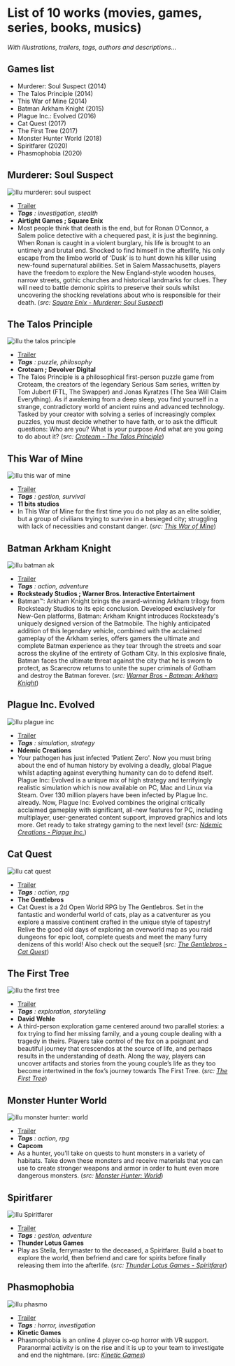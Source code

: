 # List of 10 works (movies, games, series, books, musics)

*With illustrations, trailers, tags, authors and descriptions...*


## Games list

* Murderer: Soul Suspect (2014)
* The Talos Principle (2014)
* This War of Mine (2014)
* Batman Arkham Knight (2015)
* Plague Inc.: Evolved (2016)
* Cat Quest (2017)
* The First Tree (2017)
* Monster Hunter World (2018)
* Spiritfarer (2020)
* Phasmophobia (2020)


## Murderer: Soul Suspect

![illu murderer: soul suspect](https://steamcdn-a.akamaihd.net/steam/apps/233290/capsule_616x353.jpg?t=1503075903)
* [Trailer](https://www.youtube.com/watch?v=1xH4_YGEBPo)
* ***Tags** : investigation, stealth*
* **Airtight Games ; Square Enix**
* Most people think that death is the end, but for Ronan O’Connor, a Salem police detective with a chequered past, it is just the beginning. When Ronan is caught in a violent burglary, his life is brought to an untimely and brutal end. Shocked to find himself in the afterlife, his only escape from the limbo world of ‘Dusk’ is to hunt down his killer using new-found supernatural abilities. Set in Salem Massachusetts, players have the freedom to explore the New England-style wooden houses, narrow streets, gothic churches and historical landmarks for clues. They will need to battle demonic spirits to preserve their souls whilst uncovering the shocking revelations about who is responsible for their death. (*src: [Square Enix - Murderer: Soul Suspect](https://square-enix-games.com/en_GB/games/murdered/)*)


## The Talos Principle

![illu the talos principle](https://cdn03.nintendo-europe.com/media/images/10_share_images/games_15/nintendo_switch_download_software_1/H2x1_NSwitchDS_TheTalosPrinciple.jpg)
* [Trailer](https://www.youtube.com/watch?v=Vu9QFBWb7WQ)
* ***Tags** : puzzle, philosophy*
* **Croteam ; Devolver Digital**
* The Talos Principle is a philosophical first-person puzzle game from Croteam, the creators of the legendary Serious Sam series, written by Tom Jubert (FTL, The Swapper) and Jonas Kyratzes (The Sea Will Claim Everything). As if awakening from a deep sleep, you find yourself in a strange, contradictory world of ancient ruins and advanced technology. Tasked by your creator with solving a series of increasingly complex puzzles, you must decide whether to have faith, or to ask the difficult questions: Who are you? What is your purpose And what are you going to do about it? (*src: [Croteam - The Talos Principle](http://www.croteam.com/talosprinciple/)*)


## This War of Mine

![illu this war of mine](https://geeko.lesoir.be/wp-content/uploads/sites/58/2018/12/This-War-of-Mine.jpg)
* [Trailer](https://www.youtube.com/watch?v=BALBUyoTxQM)
* ***Tags** : gestion, survival*
* **11 bits studios**
* In This War of Mine for the first time you do not play as an elite soldier, but a group of civilians trying to survive in a besieged city; struggling with lack of necessities and constant danger. (*src: [This War of Mine](https://www.thiswarofmine.com/#description)*)


## Batman Arkham Knight

![illu batman ak](https://upload.wikimedia.org/wikipedia/fr/e/e4/Batman_Arkham_Knight_Logo.jpg)
* [Trailer](https://www.youtube.com/watch?v=bLv8xko2teg)
* ***Tags** : action, adventure*
* **Rocksteady Studios ; Warner Bros. Interactive Entertaiment**
* Batman™: Arkham Knight brings the award-winning Arkham trilogy from Rocksteady Studios to its epic conclusion. Developed exclusively for New-Gen platforms, Batman: Arkham Knight introduces Rocksteady's uniquely designed version of the Batmobile. The highly anticipated addition of this legendary vehicle, combined with the acclaimed gameplay of the Arkham series, offers gamers the ultimate and complete Batman experience as they tear through the streets and soar across the skyline of the entirety of Gotham City. In this explosive finale, Batman faces the ultimate threat against the city that he is sworn to protect, as Scarecrow returns to unite the super criminals of Gotham and destroy the Batman forever. (*src: [Warner Bros - Batman: Arkham Knight](https://www.warnerbros.com/games-and-apps/batman-arkham-knight)*)


## Plague Inc. Evolved

![illu plague inc](https://www.lesoir.be/sites/default/files/dpistyles_v2/ena_16_9_extra_big/2020/03/13/node_286883/27465295/public/2020/03/13/B9722919541Z.1_20200313171136_000+G6AFLMB75.1-0.jpg?itok=3CoBcYpR1584115903)
* [Trailer](https://www.youtube.com/watch?v=pSat_gLDXPc)
* ***Tags** : simulation, strategy*
* **Ndemic Creations**
* Your pathogen has just infected 'Patient Zero'. Now you must bring about the end of human history by evolving a deadly, global Plague whilst adapting against everything humanity can do to defend itself. Plague Inc: Evolved is a unique mix of high strategy and terrifyingly realistic simulation which is now available on PC, Mac and Linux via Steam. Over 130 million players have been infected by Plague Inc. already. Now, Plague Inc: Evolved combines the original critically acclaimed gameplay with significant, all-new features for PC, including multiplayer, user-generated content support, improved graphics and lots more. Get ready to take strategy gaming to the next level! (*src: [Ndemic Creations - Plague Inc.](https://www.ndemiccreations.com/en/25-plague-inc-evolved)*)


## Cat Quest

![illu cat quest](https://cdn03.nintendo-europe.com/media/images/10_share_images/games_15/nintendo_switch_download_software_1/H2x1_NSwitchDS_CatQuest_image1280w.jpg)
* [Trailer](https://www.youtube.com/watch?v=asDUOd5IZH0)
* ***Tags** : action, rpg*
* **The Gentlebros**
* Cat Quest is a 2d Open World RPG by The Gentlebros. Set in the fantastic and wonderful world of cats, play as a catventurer as you explore a massive continent crafted in the unique style of tapestry! Relive the good old days of exploring an overworld map as you raid dungeons for epic loot, complete quests and meet the many furry denizens of this world! Also check out the sequel! (*src: [The Gentlebros - Cat Quest](https://www.thegentlebros.com/catquest/)*)


## The First Tree

![illu the first tree](https://steamcdn-a.akamaihd.net/steam/apps/555150/capsule_616x353.jpg?t=1602532571)
* [Trailer](https://www.youtube.com/watch?v=zXgnTKzVD4E)
* ***Tags** : exploration, storytelling*
* **David Wehle**
* A third-person exploration game centered around two parallel stories: a fox trying to find her missing family, and a young couple dealing with a tragedy in theirs. Players take control of the fox on a poignant and beautiful journey that crescendos at the source of life, and perhaps results in the understanding of death. Along the way, players can uncover artifacts and stories from the young couple’s life as they too become intertwined in the fox’s journey towards The First Tree. (*src: [The First Tree](https://www.thefirsttree.com/)*)


## Monster Hunter World

![illu monster hunter: world](https://cdn-ext.fanatical.com/production/product/original/7f6e4bbc-69a4-4910-a424-8b4f14100c12.jpeg?w=1200)
* [Trailer](https://www.youtube.com/watch?v=Ro6r15wzp2o)
* ***Tags** : action, rpg*
* **Capcom**
* As a hunter, you'll take on quests to hunt monsters in a variety of habitats. Take down these monsters and receive materials that you can use to create stronger weapons and armor in order to hunt even more dangerous monsters. (*src: [Monster Hunter: World](http://www.monsterhunterworld.com/pc/fr/)*)


## Spiritfarer

![illu Spiritfarer](https://cdn02.nintendo-europe.com/media/images/10_share_images/games_15/nintendo_switch_download_software_1/H2x1_NSwitchDS_Spiritfarer_image1280w.jpg)
* [Trailer](https://www.youtube.com/watch?v=6mfdampW-EQ)
* ***Tags** : gestion, adventure*
* **Thunder Lotus Games**
* Play as Stella, ferrymaster to the deceased, a Spiritfarer. Build a boat to explore the world, then befriend and care for spirits before finally releasing them into the afterlife. (*src: [Thunder Lotus Games - Spiritfarer](https://thunderlotusgames.com/spiritfarer/)*)


## Phasmophobia

![illu phasmo](https://pic.clubic.com/v1/images/1829953/raw-accept?hash=0532effde53803486cd121bd897f14c54a824bfd)
* [Trailer](https://www.youtube.com/watch?v=sRa9oeo5KiY)
* ***Tags** : horror, investigation*
* **Kinetic Games**
* Phasmophobia is an online 4 player co-op horror with VR support. Paranormal activity is on the rise and it is up to your team to investigate and end the nightmare. (*src: [Kinetic Games](https://kineticgames.co.uk/)*)